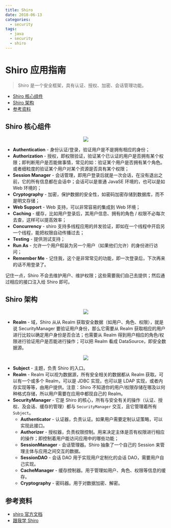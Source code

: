 ```yaml
---
title: Shiro
date: 2018-06-13
categories:
  - security
tags:
  - java
  - security
  - shiro
---
```


# Shiro 应用指南

> Shiro 是一个安全框架，具有认证、授权、加密、会话管理功能。

<!-- TOC depthFrom:2 depthTo:3 -->

- [Shiro 核心组件](#shiro-核心组件)
- [Shiro 架构](#shiro-架构)
- [参考资料](#参考资料)

<!-- /TOC -->

## Shiro 核心组件

<p align="center">
  <img src="http://dunwu.test.upcdn.net/cs/java/javaweb/standalone/security/shiro/shiro-features.png!zp">
</p>

- **Authentication** - 身份认证/登录，验证用户是不是拥有相应的身份；
- **Authorization** - 授权，即权限验证，验证某个已认证的用户是否拥有某个权限；即判断用户是否能做事情，常见的如：验证某个用户是否拥有某个角色。或者细粒度的验证某个用户对某个资源是否具有某个权限；
- **Session Manager** - 会话管理，即用户登录后就是一次会话，在没有退出之前，它的所有信息都在会话中；会话可以是普通 JavaSE 环境的，也可以是如 Web 环境的；
- **Cryptography** - 加密，保护数据的安全性，如密码加密存储到数据库，而不是明文存储；
- **Web Support** - Web 支持，可以非常容易的集成到 Web 环境；
- **Caching** - 缓存，比如用户登录后，其用户信息、拥有的角色 / 权限不必每次去查，这样可以提高效率；
- **Concurrency** - shiro 支持多线程应用的并发验证，即如在一个线程中开启另一个线程，能把权限自动传播过去；
- **Testing** - 提供测试支持；
- **Run As** - 允许一个用户假装为另一个用户（如果他们允许）的身份进行访问；
- **Remember Me** - 记住我，这个是非常常见的功能，即一次登录后，下次再来的话不用登录了。

记住一点，Shiro 不会去维护用户、维护权限；这些需要我们自己去提供；然后通过相应的接口注入给 Shiro 即可。

## Shiro 架构

<p align="center">
  <img src="http://dunwu.test.upcdn.net/cs/java/javaweb/standalone/security/shiro/ShiroBasicArchitecture.png!zp">
</p>

- **Realm** - 域，Shiro 从从 Realm 获取安全数据（如用户、角色、权限），就是说 SecurityManager 要验证用户身份，那么它需要从 Realm 获取相应的用户进行比较以确定用户身份是否合法；也需要从 Realm 得到用户相应的角色/权限进行验证用户是否能进行操作；可以把 Realm 看成 DataSource，即安全数据源。

<p align="center">
  <img src="http://dunwu.test.upcdn.net/cs/java/javaweb/standalone/security/shiro/ShiroArchitecture.png!zp">
</p>

- **Subject** - 主题，负责 Shiro 的入口。
- **Realm** - Realm 可以视为数据源，所有安全相关的数据都从 Realm 获取。可以有一个或多个 Realm，可以是 JDBC 实现，也可以是 LDAP 实现，或者内存实现等等，由用户提供。注意：Shiro 不知道你的用户/权限存储在哪及以何种格式存储，所以用户需要在应用中都现自己的 Realm。
- **SecurityManager** - 它是 Shiro 的核心，所有与安全有关的操作（认证、授权、及会话、缓存的管理）都与 `SecurityManager` 交互，且它管理着所有 `Subject`。
  - **Authenticator** - 认证器，负责认证。如果用户需要定制认证策略，可以实现此接口。
  - **Authorizer** - 授权器，负责权限控制。用来决定主体是否有权限进行相应的操作；即控制着用户能访问应用中的哪些功能；
  - **SessionManager** - 会话管理器。Shiro 抽象了一个自己的 Session 来管理主体与应用之间交互的数据。
  - **SessionDAO** - 会话 DAO 用于实现用户定制化的会话 DAO，需要用户自己实现。
  - **CacheManager** - 缓存控制器。用于管理如用户、角色、权限等信息的缓存。
  - **Cryptography** - 密码器。用于对数据加密、解密。

## 参考资料

- [shiro 官方文档](http://shiro.apache.org/reference.html)
- [跟我学 Shiro](http://jinnianshilongnian.iteye.com/category/305053)
